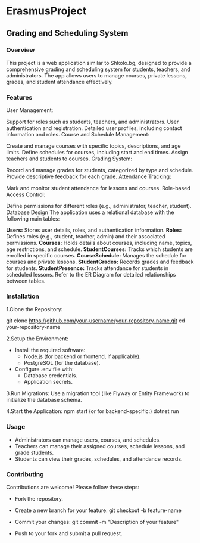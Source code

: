# ErasmusProject

## Grading and Scheduling System

### Overview
This project is a web application similar to Shkolo.bg, designed to provide a comprehensive grading and scheduling system for students, teachers, and administrators. The app allows users to manage courses, private lessons, grades, and student attendance effectively.

### Features
User Management:

Support for roles such as students, teachers, and administrators.
User authentication and registration.
Detailed user profiles, including contact information and roles.
Course and Schedule Management:

Create and manage courses with specific topics, descriptions, and age limits.
Define schedules for courses, including start and end times.
Assign teachers and students to courses.
Grading System:

Record and manage grades for students, categorized by type and schedule.
Provide descriptive feedback for each grade.
Attendance Tracking:

Mark and monitor student attendance for lessons and courses.
Role-based Access Control:

Define permissions for different roles (e.g., administrator, teacher, student).
Database Design
The application uses a relational database with the following main tables:

**Users:** Stores user details, roles, and authentication information.
**Roles:** Defines roles (e.g., student, teacher, admin) and their associated permissions.
**Courses:** Holds details about courses, including name, topics, age restrictions, and schedule.
**StudentCourses:** Tracks which students are enrolled in specific courses.
**CourseSchedule:** Manages the schedule for courses and private lessons.
**StudentGrades:** Records grades and feedback for students.
**StudentPresence:** Tracks attendance for students in scheduled lessons.
Refer to the ER Diagram for detailed relationships between tables.

### Installation
1.Clone the Repository:

git clone https://github.com/your-username/your-repository-name.git
cd your-repository-name

2.Setup the Environment:

- Install the required software:
    - Node.js (for backend or frontend, if applicable).
    - PostgreSQL (for the database).
- Configure .env file with:
    - Database credentials.
    - Application secrets.

3.Run Migrations: Use a migration tool (like Flyway or Entity Framework) to initialize the database schema.

4.Start the Application:
npm start
(or for backend-specific:)
dotnet run

### Usage
- Administrators can manage users, courses, and schedules.
- Teachers can manage their assigned courses, schedule lessons, and grade students.
- Students can view their grades, schedules, and attendance records.

### Contributing
Contributions are welcome! Please follow these steps:

- Fork the repository.
- Create a new branch for your feature:
git checkout -b feature-name

- Commit your changes:
git commit -m "Description of your feature"
- Push to your fork and submit a pull request.